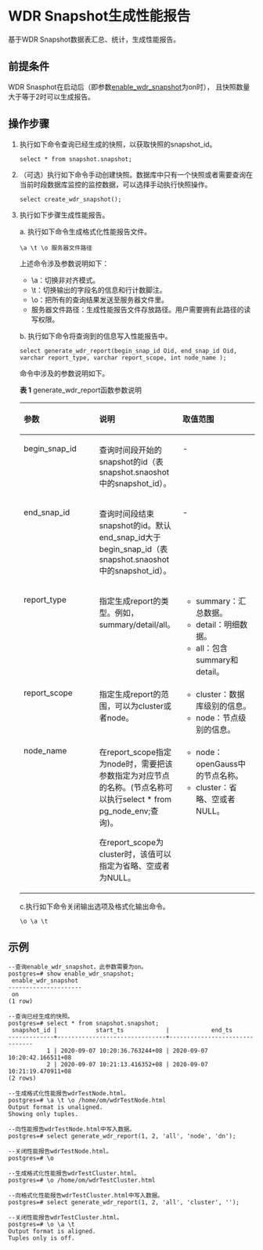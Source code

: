 # WDR Snapshot生成性能报告<a name="ZH-CN_TOPIC_0274366366"></a>

基于WDR Snapshot数据表汇总、统计，生成性能报告。

## 前提条件<a name="section128252205291"></a>

WDR Snasphot在启动后（即参数[enable\_wdr\_snapshot](zh-cn_topic_0242371547.md#zh-cn_topic_0237124757_section983311682019)为on时）， 且快照数量大于等于2时可以生成报告。

## 操作步骤<a name="section49941629132915"></a>

1.  执行如下命令查询已经生成的快照，以获取快照的snapshot\_id。

    ```
    select * from snapshot.snapshot;
    ```

2.  （可选）执行如下命令手动创建快照。数据库中只有一个快照或者需要查询在当前时段数据库监控的监控数据，可以选择手动执行快照操作。

    ```
    select create_wdr_snapshot();
    ```

3. 执行如下步骤生成性能报告。

   a. 执行如下命令生成格式化性能报告文件。

   ```
   \a \t \o 服务器文件路径
   ```

   上述命令涉及参数说明如下：

   -   \\a：切换非对齐模式。
   -   \\t：切换输出的字段名的信息和行计数脚注。
   -   \\o：把所有的查询结果发送至服务器文件里。
   -   服务器文件路径：生成性能报告文件存放路径。用户需要拥有此路径的读写权限。

   b. 执行如下命令将查询到的信息写入性能报告中。

   ```
   select generate_wdr_report(begin_snap_id Oid, end_snap_id Oid, varchar report_type, varchar report_scope, int node_name );
   ```

   命令中涉及的参数说明如下。

   **表 1**  generate\_wdr\_report函数参数说明

   <a name="table5333144711537"></a>
   <table><thead align="left"><tr id="row040934711539"><th class="cellrowborder" valign="top" width="33.333333333333336%" id="mcps1.2.4.1.1"><p id="p2409447155310"><a name="p2409447155310"></a><a name="p2409447155310"></a>参数</p>
   </th>
   <th class="cellrowborder" valign="top" width="33.24242424242424%" id="mcps1.2.4.1.2"><p id="p10409154795317"><a name="p10409154795317"></a><a name="p10409154795317"></a>说明</p>
   </th>
   <th class="cellrowborder" valign="top" width="33.42424242424243%" id="mcps1.2.4.1.3"><p id="p940974711533"><a name="p940974711533"></a><a name="p940974711533"></a>取值范围</p>
   </th>
   </tr>
   </thead>
   <tbody><tr id="row540954735315"><td class="cellrowborder" valign="top" width="33.333333333333336%" headers="mcps1.2.4.1.1 "><p id="p3409194710533"><a name="p3409194710533"></a><a name="p3409194710533"></a>begin_snap_id</p>
   </td>
   <td class="cellrowborder" valign="top" width="33.24242424242424%" headers="mcps1.2.4.1.2 "><p id="p14093472535"><a name="p14093472535"></a><a name="p14093472535"></a>查询时间段开始的snapshot的id（表snapshot.snaoshot中的snapshot_id）。</p>
   </td>
   <td class="cellrowborder" valign="top" width="33.42424242424243%" headers="mcps1.2.4.1.3 "><p id="p1740916478538"><a name="p1740916478538"></a><a name="p1740916478538"></a>-</p>
   </td>
   </tr>
   <tr id="row1640964715530"><td class="cellrowborder" valign="top" width="33.333333333333336%" headers="mcps1.2.4.1.1 "><p id="p11409947115314"><a name="p11409947115314"></a><a name="p11409947115314"></a>end_snap_id</p>
   </td>
   <td class="cellrowborder" valign="top" width="33.24242424242424%" headers="mcps1.2.4.1.2 "><p id="p17410114711536"><a name="p17410114711536"></a><a name="p17410114711536"></a>查询时间段结束snapshot的id。默认end_snap_id大于begin_snap_id（表snapshot.snaoshot中的snapshot_id）。</p>
   </td>
   <td class="cellrowborder" valign="top" width="33.42424242424243%" headers="mcps1.2.4.1.3 "><p id="p541054716536"><a name="p541054716536"></a><a name="p541054716536"></a>-</p>
   </td>
   </tr>
   <tr id="row74101947205320"><td class="cellrowborder" valign="top" width="33.333333333333336%" headers="mcps1.2.4.1.1 "><p id="p174101447205314"><a name="p174101447205314"></a><a name="p174101447205314"></a>report_type</p>
   </td>
   <td class="cellrowborder" valign="top" width="33.24242424242424%" headers="mcps1.2.4.1.2 "><p id="p1410847175318"><a name="p1410847175318"></a><a name="p1410847175318"></a>指定生成report的类型。例如，summary/detail/all。</p>
   </td>
   <td class="cellrowborder" valign="top" width="33.42424242424243%" headers="mcps1.2.4.1.3 "><a name="ul27626140555"></a><a name="ul27626140555"></a><ul id="ul27626140555"><li>summary：汇总数据。</li><li>detail：明细数据。</li><li>all：包含summary和detail。</li></ul>
   </td>
   </tr>
   <tr id="row8410174755319"><td class="cellrowborder" valign="top" width="33.333333333333336%" headers="mcps1.2.4.1.1 "><p id="p8410947105319"><a name="p8410947105319"></a><a name="p8410947105319"></a>report_scope</p>
   </td>
   <td class="cellrowborder" valign="top" width="33.24242424242424%" headers="mcps1.2.4.1.2 "><p id="p44101747145316"><a name="p44101747145316"></a><a name="p44101747145316"></a>指定生成report的范围，可以为cluster或者node。</p>
   </td>
   <td class="cellrowborder" valign="top" width="33.42424242424243%" headers="mcps1.2.4.1.3 "><a name="ul1630372943913"></a><a name="ul1630372943913"></a><ul id="ul1630372943913"><li>cluster：数据库级别的信息。</li><li>node：节点级别的信息。</li></ul>
   </td>
   </tr>
   <tr id="row1841064716537"><td class="cellrowborder" valign="top" width="33.333333333333336%" headers="mcps1.2.4.1.1 "><p id="p11410194725316"><a name="p11410194725316"></a><a name="p11410194725316"></a>node_name</p>
   </td>
   <td class="cellrowborder" valign="top" width="33.24242424242424%" headers="mcps1.2.4.1.2 "><p id="p9831125295619"><a name="p9831125295619"></a><a name="p9831125295619"></a>在report_scope指定为node时，需要把该参数指定为对应节点的名称。(节点名称可以执行select * from pg_node_env;查询)。</p>
   <p id="p941074755313"><a name="p941074755313"></a><a name="p941074755313"></a>在report_scope为cluster时，该值可以指定为省略、空或者为NULL。</p>
   </td>
   <td class="cellrowborder" valign="top" width="33.42424242424243%" headers="mcps1.2.4.1.3 "><a name="ul481800164318"></a><a name="ul481800164318"></a><ul id="ul481800164318"><li>node：openGauss中的节点名称。</li><li>cluster：省略、空或者NULL。</li></ul>
   </td>
   </tr>
   </tbody>
   </table>

   c.执行如下命令关闭输出选项及格式化输出命令。

   ```
   \o \a \t 
   ```



## 示例<a name="section65481355161913"></a>

```
--查询enable_wdr_snapshot，此参数需要为on。
postgres=# show enable_wdr_snapshot;
 enable_wdr_snapshot 
---------------------
 on
(1 row)

--查询已经生成的快照。
postgres=# select * from snapshot.snapshot;
 snapshot_id |           start_ts            |            end_ts             
-------------+-------------------------------+-------------------------------
           1 | 2020-09-07 10:20:36.763244+08 | 2020-09-07 10:20:42.166511+08
           2 | 2020-09-07 10:21:13.416352+08 | 2020-09-07 10:21:19.470911+08
(2 rows)

--生成格式化性能报告wdrTestNode.html。
postgres=# \a \t \o /home/om/wdrTestNode.html
Output format is unaligned.
Showing only tuples.

--向性能报告wdrTestNode.html中写入数据。
postgres=# select generate_wdr_report(1, 2, 'all', 'node', 'dn');

--关闭性能报告wdrTestNode.html。
postgres=# \o

--生成格式化性能报告wdrTestCluster.html。
postgres=# \o /home/om/wdrTestCluster.html

--向格式化性能报告wdrTestCluster.html中写入数据。
postgres=# select generate_wdr_report(1, 2, 'all', 'cluster', '');

--关闭性能报告wdrTestCluster.html。
postgres=# \o \a \t
Output format is aligned.
Tuples only is off.
```

